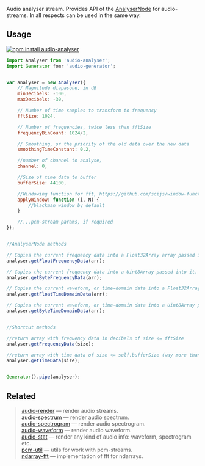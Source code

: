Audio analyser stream. Provides API of the [AnalyserNode](https://developer.mozilla.org/en/docs/Web/API/AnalyserNode) for audio-streams. In all respects can be used in the same way.

## Usage

[![npm install audio-analyser](https://nodei.co/npm/audio-analyser.png?mini=true)](https://npmjs.org/package/audio-analyser)

```js
import Analyser from 'audio-analyser';
import Generator fomr 'audio-generator';


var analyser = new Analyser({
	// Magnitude diapasone, in dB
	minDecibels: -100,
	maxDecibels: -30,

	// Number of time samples to transform to frequency
	fftSize: 1024,

	// Number of frequencies, twice less than fftSize
	frequencyBinCount: 1024/2,

	// Smoothing, or the priority of the old data over the new data
	smoothingTimeConstant: 0.2,

	//number of channel to analyse,
	channel: 0,

	//Size of time data to buffer
	bufferSize: 44100,

	//Windowing function for fft, https://github.com/scijs/window-functions
	applyWindow: function (i, N) {
		//blackman window by default
	}

	//...pcm-stream params, if required
});


//AnalyserNode methods

// Copies the current frequency data into a Float32Array array passed into it.
analyser.getFloatFrequencyData(arr);

// Copies the current frequency data into a Uint8Array passed into it.
analyser.getByteFrequencyData(arr);

// Copies the current waveform, or time-domain data into a Float32Array array passed into it.
analyser.getFloatTimeDomainData(arr);

// Copies the current waveform, or time-domain data into a Uint8Array passed into it.
analyser.getByteTimeDomainData(arr);


//Shortcut methods

//return array with frequency data in decibels of size <= fftSize
analyser.getFrequencyData(size);

//return array with time data of size <= self.bufferSize (way more than fftSize)
analyser.getTimeData(size);


Generator().pipe(analyser);
```

## Related

> [audio-render](https://npmjs.org/package/audio-render) — render audio streams.<br/>
> [audio-spectrum](https://npmjs.org/package/audio-spectrum) — render audio spectrum.<br/>
> [audio-spectrogram](https://npmjs.org/package/audio-spectrogram) — render audio spectrogram.<br/>
> [audio-waveform](https://npmjs.org/package/audio-waveform) — render audio waveform.<br/>
> [audio-stat](https://npmjs.org/package/audio-stat) — render any kind of audio info: waveform, spectrogram etc.<br/>
> [pcm-util](https://npmjs.org/package/pcm-util) — utils for work with pcm-streams.<br/>
> [ndarray-fft](https://github.com/scijs/ndarray-fft) — implementation of fft for ndarrays.<br/>